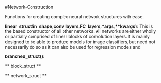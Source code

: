 #Network-Construction

Functions for creating complex neural network structures with ease. 

__linear\_struct(in\_shape,conv\_layers,FC\_layers,\*args,\*\*kwargs)__: This is the based constructor of all other networks. All networks are either wholly or partially comprised of linear blocks of convolution layers. It is mainly designed to be able to produce models for image classifiers, but need not necessarily do so as it can also be used for regression models and 

__branched\_struct():__

** block_struct **

** network_struct **
